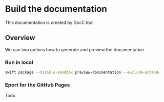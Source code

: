 # Build the documentation

This documentation is created by DocC tool.

## Overview

We can two options how to generate and preview the documentation.

### Run in local

```bash
swift package --disable-sandbox preview-documentation --exclude-extended-types --product VernissageServer
```

### Eport for the GitHub Pages

Todo.
